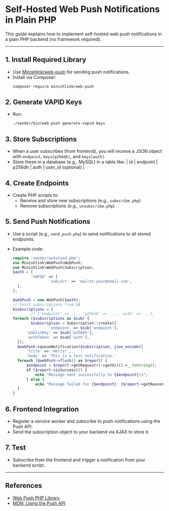 # Self-Hosted Web Push Notifications in Plain PHP

This guide explains how to implement self-hosted web push notifications in a plain PHP backend (no framework required).

---

## 1. Install Required Library

-   Use [Minishlink/web-push](https://github.com/web-push-libs/web-push-php) for sending push notifications.
-   Install via Composer:
    ```sh
    composer require minishlink/web-push
    ```

## 2. Generate VAPID Keys

-   Run:
    ```sh
    ./vendor/bin/web-push generate-vapid-keys
    ```

## 3. Store Subscriptions

-   When a user subscribes (from frontend), you will receive a JSON object with `endpoint`, `keys[p256dh]`, and `keys[auth]`.
-   Store these in a database (e.g., MySQL) in a table like:
    | id | endpoint | p256dh | auth | user_id (optional) |

## 4. Create Endpoints

-   Create PHP scripts to:
    -   Receive and store new subscriptions (e.g., `subscribe.php`)
    -   Remove subscriptions (e.g., `unsubscribe.php`)

## 5. Send Push Notifications

-   Use a script (e.g., `send_push.php`) to send notifications to all stored endpoints.
-   Example code:

    ```php
    require 'vendor/autoload.php';
    use Minishlink\WebPush\WebPush;
    use Minishlink\WebPush\Subscription;
    $auth = [
    		'VAPID' => [
    				'subject' => 'mailto:your@email.com',
      ],
    ];

    $webPush = new WebPush($auth);
    // Fetch subscriptions from DB
    $subscriptions = [
    		// ['endpoint' => ..., 'p256dh' => ..., 'auth' => ...],
    foreach ($subscriptions as $sub) {
    		$subscription = Subscription::create([
    				'endpoint' => $sub['endpoint'],
    	  'publicKey' => $sub['p256dh'],
    	  'authToken' => $sub['auth'],
      ]);
      $webPush->queueNotification($subscription, json_encode([
    	  'title' => 'Hello!',
    	  'body' => 'This is a test notification.'
      foreach ($webPush->flush() as $report) {
    	  $endpoint = $report->getRequest()->getUri()->__toString();
    	  if ($report->isSuccess()) {
    		  echo "Message sent successfully to {$endpoint}\n";
    	  } else {
    		  echo "Message failed for {$endpoint}: {$report->getReason()}\n";
      }
    }

    ```

## 6. Frontend Integration

-   Register a service worker and subscribe to push notifications using the Push API.
-   Send the subscription object to your backend via AJAX to store it.

## 7. Test

-   Subscribe from the frontend and trigger a notification from your backend script.

---

## References

-   [Web Push PHP Library](https://github.com/web-push-libs/web-push-php)
-   [MDN: Using the Push API](https://developer.mozilla.org/en-US/docs/Web/API/Push_API)

